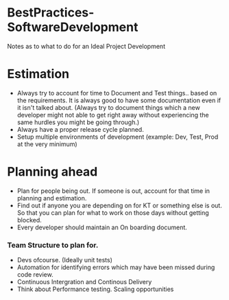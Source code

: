 # BestPractices-SoftwareDevelopment
Notes as to what to do for an Ideal Project Development

# Estimation
- Always try to account for time to Document and Test things.. based on the requirements. It is always good to have some documentation even if it isn't talked about. (Always try to document things which a new developer might not able to get right away without experiencing the same hurdles you might be going through.)
- Always have a proper release cycle planned.
- Setup multiple environments of development (example:  Dev, Test, Prod at the very minimum)

# Planning ahead
- Plan for people being out. If someone is out, account for that time in planning and estimation.
- Find out if anyone you are depending on for KT or something else is out. So that you can plan for what to work on those days without getting blocked.
- Every developer should maintain an On boarding document.

### Team Structure to plan for.
- Devs ofcourse. (Ideally unit tests)
- Automation for identifying errors which may have been missed during code review.
- Continuous Intergration and Continous Delivery
- Think about Performance testing. Scaling opportunities
